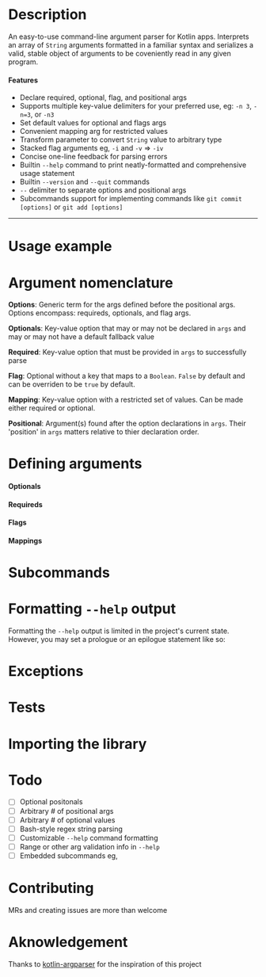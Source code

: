 # Description
An easy-to-use command-line argument parser for Kotlin apps. Interprets an array of `String` arguments formatted in a familiar syntax and serializes a valid, stable object of arguments to be coveniently read in any given program.

#### Features
* Declare required, optional, flag, and positional args
* Supports multiple key-value delimiters for your preferred use, eg: `-n 3`, `-n=3`, or `-n3`
* Set default values for optional and flags args
* Convenient mapping arg for restricted values
* Transform parameter to convert `String` value to arbitrary type
* Stacked flag arguments eg, `-i` and `-v` => `-iv`
* Concise one-line feedback for parsing errors 
* Builtin `--help` command to print neatly-formatted and comprehensive usage statement
* Builtin `--version` and `--quit` commands
* `--` delimiter to separate options and positional args 
* Subcommands support for implementing commands like `git commit [options]` or `git add [options]` 

---

# Usage example

# Argument nomenclature
**Options**: Generic term for the args defined before the positional args. Options encompass: requireds, optionals, and flag args.

**Optionals**: Key-value option that may or may not be declared in `args` and may or may not have a default fallback value

**Required**: Key-value option that must be provided in `args` to successfully parse

**Flag**: Optional without a key that maps to a `Boolean`. `False` by default and can be overriden to be `true` by default.

**Mapping**: Key-value option with a restricted set of values. Can be made either required or optional.

**Positional**: Argument(s) found after the option declarations in `args`. Their 'position' in `args` matters relative to thier declaration order.

# Defining arguments
#### Optionals
#### Requireds
#### Flags
#### Mappings

# Subcommands

# Formatting `--help` output
Formatting the `--help` output is limited in the project's current state. However, you may set a prologue or an epilogue statement like so: 

# Exceptions

# Tests

# Importing the library

# Todo
- [ ] Optional positonals
- [ ] Arbitrary # of positional args
- [ ] Arbitrary # of optional values
- [ ] Bash-style regex string parsing
- [ ] Customizable `--help` command formatting
- [ ] Range or other arg validation info in `--help`
- [ ] Embedded subcommands eg, 

# Contributing
MRs and creating issues are more than welcome 

# Aknowledgement
Thanks to [kotlin-argparser](https://github.com/xenomachina/kotlin-argparser) for the inspiration of this project
